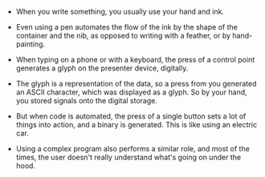 - When you write something, you usually use your hand and ink.
- Even using a pen automates the flow of the ink by the shape of the container and the nib, as opposed to writing with a feather, or by hand-painting.

- When typing on a phone or with a keyboard, the press of a control point generates a glyph on the presenter device, digitally.
- The glyph is a representation of the data, so a press from you generated an ASCII character, which was displayed as a glyph. So by your hand, you stored signals onto the digital storage.
- But when code is automated, the press of a single button sets a lot of things into action, and a binary is generated. This is like using an electric car.
- Using a complex program also performs a similar role, and most of the times, the user doesn't really understand what's going on under the hood. 
